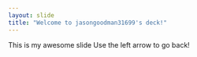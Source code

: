 ```yaml
---
layout: slide
title: "Welcome to jasongoodman31699's deck!"
---
```

This is my awesome slide
Use the left arrow to go back!

